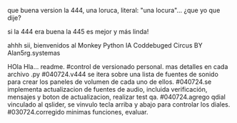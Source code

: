 que buena version la 444, una loruca, literal: "una locura"...
¿que yo que dije?

si la 444 era buena la 445 es mejor y más linda!

ahhh sii, bienvenidos al Monkey Python IA Coddebuged Circus BY Alan5rg.systemas

HOla Hla... readme.
#control de versionado personal. mas detalles en cada archivo .py
#040724.v444 se itera sobre una lista de fuentes de sonido para crear los paneles de volumen de cada uno de ellos.
#040724.se implementa actualizacion de fuentes de audio, incluida verificación, mensajes y boton de actualizacion, realizar test qa.
#040724.agrego qdial vinculado al qslider, se vinvulo tecla arriba y abajo para controlar los diales.
#030724.corregido minimas funciones, evaluar.
